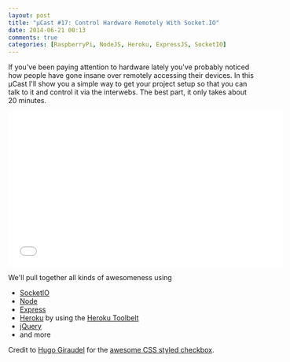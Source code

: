 ```yaml
---
layout: post
title: "µCast #17: Control Hardware Remotely With Socket.IO"
date: 2014-06-21 00:13
comments: true
categories: [RaspberryPi, NodeJS, Heroku, ExpressJS, SocketIO]
---
```


If you've been paying attention to hardware lately you've probably noticed how people have gone insane over remotely accessing their devices. In this &micro;Cast I'll show you a simple way to get your project setup so that you can talk to it and control it via the interwebs. The best part, it only takes about 20 minutes.
<br/>
<iframe width="560" height="315" src="//www.youtube.com/embed/z3O26CC9nAc" frameborder="0" allowfullscreen></iframe>
<!-- more -->

We'll pull together all kinds of awesomeness using

  * [SocketIO][socket_io]
  * [Node][node]
  * [Express][express]
  * [Heroku][heroku] by using the [Heroku Toolbelt][heroku_toolbelt]
  * [jQuery][jquery]
  * and more

Credit to [Hugo Giraudel][hugo] for the [awesome CSS styled checkbox][cool_buttons].


[jquery]: http://jquery.com/
[socket_io]: http://socket.io/download/
[cool_buttons]: http://tympanus.net/codrops/2012/09/13/button-switches-with-checkboxes-and-css3-fanciness/
[heroku_toolbelt]: https://toolbelt.heroku.com/
[heroku]: https://heroku.com
[node]: http://nodejs.org
[express]: http://expressjs.com
[hugo]: https://twitter.com/HugoGiraudel